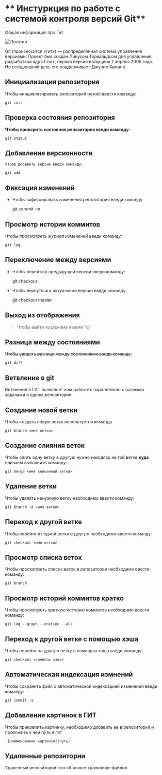 # ** Инстуркция по работе с системой контроля версий Git**

Общая информация про Гит

![Логотип](gitlogo.jpeg)

Git (произносится «гит») — распределённая система управления версиями. Проект был создан Линусом Торвальдсом для управления разработкой ядра Linux, первая версия выпущена 7 апреля 2005 года. На сегодняшний день его поддерживает Джунио Хамано.

## Инициализация репозитория

Чтобы инициализировать репозиторий нужно ввести команду:

    git init
## Проверка состояния репозитория

**Чтобы проверить состояние репозитория введи команду:**

    git status

## Добавление версионности

`Чтобы добавить версию введи команду:`

    git add

## Фиксация изменений

* Чтобы зафиксировать изменения репозитория введи команду:

    git commit -m


## Просмотр истории коммитов

*Чтобы просмотреть журнал изменений введи команду:*

    git log

## Переключение между версиями

* Чтобы перейти к предыдущей версии введи команду:

    git checkout

* Чтобы вернуться к актуальной версии введи команду:

    git checkout master
    
## Выход из отображения

>Чтобы выйти  из режима нажми "q"

## Разница между состояниями

~~Чтобы увидеть разницу между состояниями введи команду:~~

    git diff

## Ветвление в git

Ветвление в ГИТ позволяет нам работать параллельно с разными задачами в одном репозитории


## Создание новой ветки

Чтобы создать новую ветку используется команда

    git branch <имя ветки>

## Создание слияния веток

Чтобы слить одну ветку в другую нужно находясь на той ветке **куда** вливаем выполнить команду:

    git merge <имя вливаемой ветки>

## Удаление ветки

Чтобы удалить ненужную ветку необходимо ввести команду:

    git branch -d <имя ветки>

## Переход к другой ветке

Чтобы перейти из одной ветки в другую необходимо ввести команду:

    git checkout <имя ветки>

## Просмотр списка веток

Чтобы просмотреть список веток в репозитории необходимо ввести команду:

    git branch
    
## Просмотр историй коммитов кратко

Чтобы просмотреть краткую историю коммитов необходимо ввести команду:

    git log --graph --oneline --all

## Переход к другой ветке с помощью хэша

Чтобы перейти на другую ветку с помощью хэша введи команду:

    git checkout <символы хэша>

## Автоматическая индексация измнений

Чтобы сохранить файл с автоматической индексацией изменений введи команду:

    git commit -a

## Добавление картинок в ГИТ

Чтобы прикрепить картинку, необходимо добавить ее в репозиторий и проложить к ней путь в гит

    ![наименование картинки](путь)

## Удаленные репозитории

Удаленный репозиторий-это облачное хранилище файлов